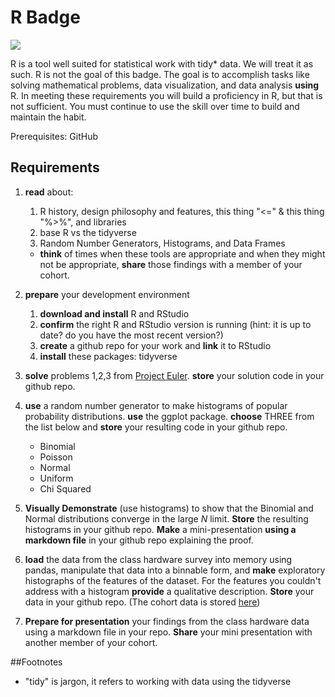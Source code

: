 # R Badge
![](https://github.com/UVADS/orientation-technical/blob/main/content/images/rstudio-token.png)

R is a tool well suited for statistical work with tidy* data. We will treat it as such. R is not the goal of this badge. The goal is to accomplish tasks like solving mathematical problems, data visualization, and data analysis **using** R. In meeting these requirements you will build a proficiency in R, but that is not sufficient. You must continue to use the skill over time to build and maintain the habit.

Prerequisites: GitHub

## Requirements

1. **read** about:
    1. R history, design philosophy and features, this thing "<=" & this thing "%>%", and libraries
    1. base R vs the tidyverse
    2. Random Number Generators, Histograms, and Data Frames
    * **think** of times when these tools are appropriate and when they might not be appropriate, **share** those findings with a member of your cohort.


2. **prepare** your development environment
    1. **download and install** R and RStudio
    3. **confirm** the right R and RStudio version is running (hint: it is up to date? do you have the most recent version?)
    4. **create** a github repo for your work and **link** it to RStudio
    5. **install** these packages: tidyverse

3. **solve** problems 1,2,3 from [Project Euler](https://projecteuler.net/). **store** your solution code in your github repo.

4. **use** a random number generator to make histograms of popular probability distributions. **use** the ggplot package. **choose** THREE from the list below and **store** your resulting code in your github repo.
    * Binomial
    * Poisson
    * Normal
    * Uniform
    * Chi Squared

5. **Visually Demonstrate** (use histograms) to show that the Binomial and Normal distributions converge in the large *N* limit. **Store** the resulting histograms in your github repo. **Make** a mini-presentation **using a markdown file** in your github repo explaining the proof.

6. **load** the data from the class hardware survey into memory using pandas, manipulate that data into a binnable form, and **make** exploratory histographs of the features of the dataset. For the features you couldn't address with a histogram **provide** a qualitative description.  **Store** your data in your github repo. (The cohort data is stored [here](https://github.com/UVADS/orientation-technical/tree/main/content/dat))

7. **Prepare for presentation** your findings from the class hardware data using a markdown file in your repo. **Share** your mini presentation with another member of your cohort.





##Footnotes
* "tidy" is jargon, it refers to working with data using the tidyverse
